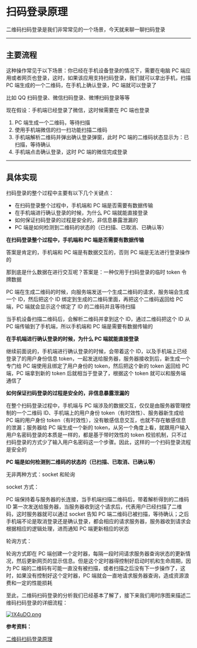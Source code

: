 # 扫码登录原理

二维码扫码登录是我们非常常见的一个场景，今天就来聊一聊扫码登录

---

## 主要流程

这种操作常见于以下场景：你已经在手机设备登录的情况下，需要在电脑 PC 端应用或者网页也登录，这时，如果该应用支持扫码登录，我们就可以拿出手机，扫描 PC 端生成的一个二维码，在手机上确认登录，PC 端就可以登录了

比如 QQ 扫码登录、微信扫码登录、微博扫码登录等等

现在假设：手机端已经登录了微信，这时候需要在 PC 端也登录

1. PC 端生成一个二维码，等待扫描
2. 使用手机端微信的扫一扫功能扫描二维码
3. 手机端解析二维码并弹出确认登录弹窗，此时 PC 端的二维码状态显示为：已扫描，等待确认
4. 手机端点击确认登录，这时 PC 端的微信完成登录

---

## 具体实现

扫码登录的整个过程中主要有以下几个关键点：

- 在扫码登录整个过程中，手机端和 PC 端是否需要有数据传输
- 在手机端进行确认登录的时候，为什么 PC 端就能直接登录
- 如何保证扫码登录的过程是安全的，非信息暴露泄漏的
- PC 端是如何检测到二维码的状态的（已扫描、已取消、已确认等）

**在扫码登录整个过程中，手机端和 PC 端是否需要有数据传输**

答案是肯定的，手机端和 PC 端是有数据交互的，否则 PC 端是无法进行登录操作的

那到底是什么数据在进行交互呢？答案是：一种仅用于扫码登录的临时 token 令牌数据

PC 端在生成二维码的时候，向服务端发送一个生成二维码的请求，服务端会生成一个 ID，然后把这个 ID 绑定到生成的二维码里面，再把这个二维码返回给 PC 端，PC 端就会显示这个绑定了 ID 的二维码并且等待扫描

当手机设备扫描二维码后，会解析二维码并拿到这个 ID，通过二维码把这个 ID 从 PC 端传输到了手机端，所以手机端和 PC 端是需要有数据传输的

**在手机端进行确认登录的时候，为什么 PC 端就能直接登录**

继续前面说的，手机端进行确认登录的时候，会带着这个 ID，以及手机端上已经登录了的用户身份信息 token，一起发送给服务器，服务器接收到后，新生成一个专门给 PC 端使用且绑定了用户身份的 token，然后把这个新的 token 返回给 PC 端，PC 端拿到新的 token 后就相当于登录了，根据这个 token 就可以和服务端通信了

**如何保证扫码登录的过程是安全的，非信息暴露泄漏的**

在整个扫码登录过程中，手机端与 PC 端涉及的数据交互，仅仅是由服务器管理控制的一个二维码 ID、手机端上的用户身份 token（有时效性）、服务器新生成给 PC 端的用户身份 token（有时效性），没有敏感信息交互，也就不存在敏感信息的泄漏；服务器给 PC 端生成一个新的 token，从另一个角度上看，就跟用户输入用户名密码登录的本质是一样的，都是基于带时效性的 token 校验机制，只不过扫码登录的方式少了输入用户名密码这一个步骤。因此，这样的一个扫码登录流程是安全的

**PC 端是如何检测到二维码的状态的（已扫描、已取消、已确认等）**

无非两种方式：socket 和轮询

socket 方式：

PC 端保持着与服务器的长连接，当手机端扫描二维码后，带着解析得到的二维码 ID 第一次发送给服务器，当服务器收到这个请求后，代表用户已经扫描了二维码，这时服务器就可以通过 socket 告知 PC 端二维码已被扫描，等待确认；之后手机端不论是取消登录还是确认登录，都会相应的请求服务器，服务器收到请求会根据相应的逻辑处理，进而通知 PC 端更新相应的状态

轮询方式：

轮询方式即在 PC 端创建一个定时器，每隔一段时间请求服务器查询状态的更新情况，然后更新网页的显示信息。但是这个定时器得控制好启动时机和生命周期，因为 PC 端的二维码有可能一直没有被扫描，或者扫描之后没有下一步操作了，这时，如果没有控制好这个定时器，PC 端就会一直地请求服务器查询，造成资源浪费和一定的性能损耗

至此，二维码扫码登录的分析我们已经基本了解了，接下来我们用时序图来描述二维码扫码登录的详细流程：

[![IX4uDO.png](https://z3.ax1x.com/2021/11/21/IX4uDO.png)](https://z3.ax1x.com/2021/11/21/IX4uDO.png)

**参考资料：**

[二维码扫码登录原理](https://blog.csdn.net/h_xiao_x/article/details/105920831)
